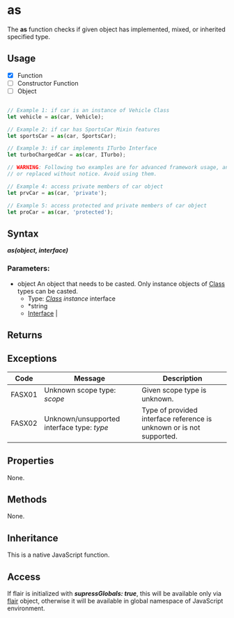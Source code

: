<!-- nav: api.json -->

as
===

The **as** function checks if given object has implemented, mixed, or inherited specified type.

Usage
---

- [x] Function
- [ ] Constructor Function
- [ ] Object

``` javascript

// Example 1: if car is an instance of Vehicle Class
let vehicle = as(car, Vehicle);

// Example 2: if car has SportsCar Mixin features
let sportsCar = as(car, SportsCar);

// Example 3: if car implements ITurbo Interface
let turboChargedCar = as(car, ITurbo);

// WARNING: Following two examples are for advanced framework usage, and can be deprecated 
// or replaced without notice. Avoid using them.

// Example 4: access private members of car object
let prvCar = as(car, 'private');

// Example 5: access protected and private members of car object
let proCar = as(car, 'protected');

```

Syntax
---

***as(object, interface)***

### Parameters:

* object
    An object that needs to be casted. Only instance objects of [Class](#/api/types/class) types can be casted. 
    * Type: *[Class](#/api/types/class) instance*
interface
    * *string 
    * [Interface](#/api/types/interface) | 


Returns
---

Exceptions
---

Code | Message | Description
---- | ------- | -----------
FASX01 | Unknown scope type: _scope_ | Given scope type is unknown.
FASX02 | Unknown/unsupported interface type: _type_ | Type of provided interface reference is unknown or is not supported.

Properties
---

None.


Methods
---

None.

Inheritance
---

This is a native JavaScript function.

Access
---

If flair is initialized with ***supressGlobals: true***, this will be available only via [flair](#/api/objects/flair) object, otherwise it will be available in global namespace of JavaScript environment.





